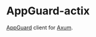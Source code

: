 # AppGuard-actix

[AppGuard](https://github.com/NullNet-ai/AppGuard) client for [Axum](https://github.com/tokio-rs/axum).
